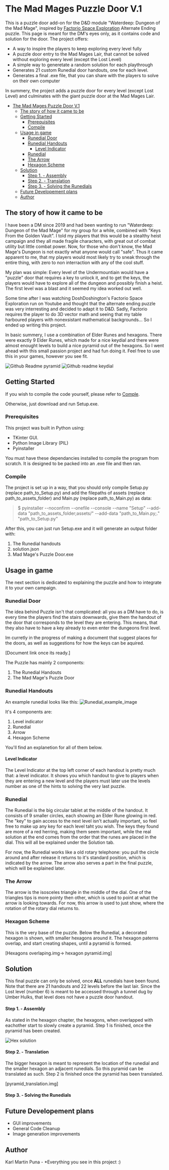 
# The Mad Mages Puzzle Door V.1

This is a puzzle door add-on for the D&D module "Waterdeep: Dungeon of the Mad Mage", inspired by [Factorio Space Exploration](https://spaceexploration.miraheze.org/wiki/Main_Page) Alternate Ending puzzle. This page is meant for the DM's eyes only, as it contains code and solution for the door. The project offers:

 - A way to inspire the players to keep exploring every level fully 
 - A puzzle door entry to the Mad Mages Lair, that cannot be solved without exploring every level (except the Lost Level)
 - A simple way to generetate a random solution for each playthrough
 - Generates 21 custom Runedial door handouts, one for each level.
 - Generates a final .exe file, that you can share with the players to solve on their own computer

In summery, the project adds a puzzle door for every level (except Lost Level) and culminates with the giant puzzle door at the Mad Mages Lair.

- [The Mad Mages Puzzle Door V.1](#the-mad-mages-puzzle-door-v1)
  - [The story of how it came to be](#the-story-of-how-it-came-to-be)
  - [Getting Started](#getting-started)
    - [Prerequisites](#prerequisites)
    - [Compile](#compile)
  - [Usage in game](#usage-in-game)
    - [Runedial Door](#runedial-door)
    - [Runedial Handouts](#runedial-handouts)
      - [Level Indicator](#level-indicator)
    - [Runedial](#runedial)
    - [The Arrow](#the-arrow)
    - [Hexagon Scheme](#hexagon-scheme)
  - [Solution](#solution)
      - [Step 1. - Assembly](#step-1---assembly)
      - [Step 2. - Translation](#step-2---translation)
      - [Step 3. - Solving the Runedials](#step-3---solving-the-runedials)
  - [Future Developement plans](#future-developement-plans)
  - [Author](#author)

## The story of how it came to be
I have been a DM since 2019 and had been wanting to run "Waterdeep: Dungeon of the Mad Mage" for my group for a while, combined with "Keys From the Golden Vault". I told my players that this would be a stealthy heist campaign and they all made fragile characters, with great out of combat utility but little combat power. Now, for those who don't know, the Mad Mage's Dungeon is not exactly what anyone would call "safe". Thus it came apparent to me, that my players would most likely try to sneak through the entire thing, with zero to non interraction with any of the cool stuff. 

My plan was simple: Every level of the Undermountiain would have a "puzzle" door that requires a key to unlock it, and to get the keys, the players would have to explore all of the dungeon and possibly finish a heist. The first level was a blast and it seemed my idea worked out well.

Some time after I was watching DoshDoshington's Factorio Space Exploration run on Youtube and thought that the alternate ending puzzle was very interresting and decided to adapt it to D&D. Sadly, Factorio requires the player to do 3D vector math and seeing that my table harboured players with nonexsistant mathematical backgrounds... So I ended up writing this project.

In basic summery, I use a combination of Elder Runes and hexagons. There were exactly 9 Elder Runes, which made for a nice keydial and there were almost enought levels to build a nice pyramid out of the hexagons. So I went ahead with this small passion project and had fun doing it. Feel free to use this in your games, however you see fit.


![Github Readme pyramid](https://github.com/user-attachments/assets/38209536-3dfe-47e4-9792-dc60a2386e50)
![Github readme keydial](https://github.com/user-attachments/assets/dcef43aa-44c0-4079-99c9-460843f3284c)

## Getting Started

If you wish to compile the code yourself, please refer to [Comple](#Compile). 

Otherwise, just download and run Setup.exe.

### Prerequisites

This project was built in Python using:

 - TKinter GUI. 
 - Python Image Library (PIL)
 - Pyinstaller

 You must have these dependancies installed to compile the program from scratch. It is designed to be packed into an .exe file and then ran. 

### Compile

The project is set up in a way, that you should only compile Setup.py (replace path_to_Setup.py) and add the filepaths of assets (replace path_to_assets_folder) and Main.py (replace path_to_Main.py) as data:

> $ pyinstaller --noconfirm --onefile --console --name "Setup" --add-data "path_to_assets_folder;assets/" --add-data "path_to_Main.py;." "path_to_Setup.py"

After this, you can just run Setup.exe and it will generate an output folder with:
1. The Runedial handouts 
2. solution.json
3. Mad Mage's Puzzle Door.exe

## Usage in game

The next section is dedicated to explaining the puzzle and how to integrate it to your own campaign.

### Runedial Door

The idea behind Puzzle isn't that complicated: all you as a DM have to do, is every time the players find the stairs downwards, give them the handout of the door that corresponds to the level they are entering. This means, that they also have to have a key already to even enter the dungeons first level. 

Im curretly in the progress of making a document that suggest places for the doors, as well as suggestions for how the keys can be aquired.

[Document link once its ready.]

The Puzzle has mainly 2 components:
1. The Runedial Handouts
2. The Mad Mage's Puzzle Door

### Runedial Handouts

An example runedial looks like this:
![Runedial_example_image]()

It's 4 components are:
1. Level indicator 
2. Runedial
3. Arrow
4. Hexagon Scheme

You'll find an explanetion for all of them below.

#### Level Indicator

The Level Indicator at the top left corner of each handout is pretty much that: a level indicator. It shows you which handout to give to players when they are entering a new level and the players must later use the levels number as one of the hints to solving the very last puzzle. 

### Runedial

The Runedial is the big circular tablet at the middle of the handout. It consists of 9 smaller circles, each showing an Elder Rune glowing in red. The "key" to gain access to the next level isn't actually important, so feel free to make up any key for each level taht you wish. The keys they found are more of a red herring, making them seem important, while the real solution at the end comes from the order that the runes are placed in the dial. This will all be explained under the Solution tab.

For now, the Runedial works like a old rotary telephone: you pull the circle around and after release it returns to it's standard position, which is indicated by the arrow. The arrow also serves a part in the final puzzle, which will be explained later.

### The Arrow

The arrow is the isosceles triangle in the middle of the dial. One of the triangles tips is more pointy then other, which is used to point at what the arrow is looking towards. For now, this arrow is used to just show, where the rotation of the rotary dial returns to.

### Hexagon Scheme

This is the very base of the puzzle. Below the Runedial, a decorated hexagon is shown, with smaller hexagons around it. The hexagon paterns overlap, and start creating shapes, until a pyramid is formed.

[Hexagons overlaping.img-> hexagon pyramid.img]

## Solution

This final puzzle can only be solved, once **ALL** runedials have been found. Note that there are 21 handouts and 22 levels before the last lair. Since the Lost level (number 6) is meant to be accessed through a tunnel dug by Umber Hulks, that level does not have a puzzle door handout.

#### Step 1. - Assembly

As stated in the hexagon chapter, the hexagons, when overlapped with eachother start to slowly create a pyramid. Step 1 is finished, once the pyramid has been created.

![Hex solution](https://github.com/user-attachments/assets/d1edede3-82a9-4649-a8fd-0575656b6e07)

#### Step 2. - Translation

The bigger hexagon is meant to represent the location of the runedial and the smaller hexagon an adjacent runedials. So this pyramid can be translated as such. Step 2 is finished once the pyramid has been translated.

[pyramid_translation.img]

#### Step 3. - Solving the Runedials



## Future Developement plans

 - GUI improvements
 - General Code Cleanup
 - Image generation improvements

 ## Author
  Karl Martin Puna - *Everything you see in this project :)

